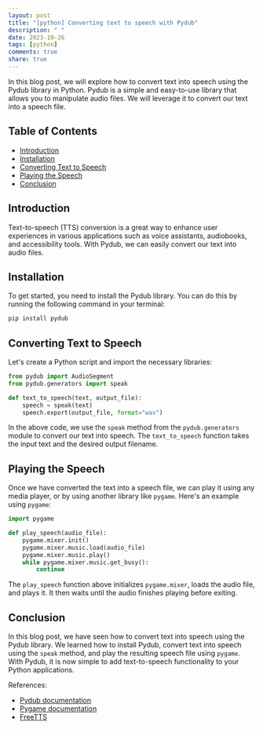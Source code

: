 ```yaml
---
layout: post
title: "[python] Converting text to speech with Pydub"
description: " "
date: 2023-10-26
tags: [python]
comments: true
share: true
---
```


In this blog post, we will explore how to convert text into speech using the Pydub library in Python. Pydub is a simple and easy-to-use library that allows you to manipulate audio files. We will leverage it to convert our text into a speech file.

## Table of Contents
- [Introduction](#introduction)
- [Installation](#installation)
- [Converting Text to Speech](#converting-text-to-speech)
- [Playing the Speech](#playing-the-speech)
- [Conclusion](#conclusion)

## Introduction
Text-to-speech (TTS) conversion is a great way to enhance user experiences in various applications such as voice assistants, audiobooks, and accessibility tools. With Pydub, we can easily convert our text into audio files.

## Installation
To get started, you need to install the Pydub library. You can do this by running the following command in your terminal:

```bash
pip install pydub
```

## Converting Text to Speech
Let's create a Python script and import the necessary libraries:

```python
from pydub import AudioSegment
from pydub.generators import speak

def text_to_speech(text, output_file):
    speech = speak(text)
    speech.export(output_file, format="wav")
```

In the above code, we use the `speak` method from the `pydub.generators` module to convert our text into speech. The `text_to_speech` function takes the input text and the desired output filename.

## Playing the Speech
Once we have converted the text into a speech file, we can play it using any media player, or by using another library like `pygame`. Here's an example using `pygame`:

```python
import pygame

def play_speech(audio_file):
    pygame.mixer.init()
    pygame.mixer.music.load(audio_file)
    pygame.mixer.music.play()
    while pygame.mixer.music.get_busy():
        continue
```

The `play_speech` function above initializes `pygame.mixer`, loads the audio file, and plays it. It then waits until the audio finishes playing before exiting.

## Conclusion
In this blog post, we have seen how to convert text into speech using the Pydub library. We learned how to install Pydub, convert text into speech using the `speak` method, and play the resulting speech file using `pygame`. With Pydub, it is now simple to add text-to-speech functionality to your Python applications.

References:
- [Pydub documentation](https://github.com/jiaaro/pydub)
- [Pygame documentation](https://www.pygame.org/docs/)
- [FreeTTS](https://github.com/MattMills/freetts)